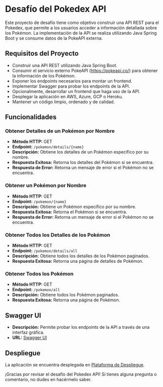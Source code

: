 # Desafío del Pokedex API

Este proyecto de desafío tiene como objetivo construir una API REST para el Pokedex, que permite a los usuarios acceder a información detallada sobre los Pokémon. La implementación de la API se realiza utilizando Java Spring Boot y se consume datos de la PokeAPI externa.

## Requisitos del Proyecto

- Construir una API REST utilizando Java Spring Boot.
- Consumir el servicio externo PokeAPI (https://pokeapi.co/) para obtener la información de los Pokémon.
- Exponer los endpoints necesarios para montar un frontend.
- Implementar Swagger para probar los endpoints de la API.
- Opcionalmente, desarrollar un frontend que haga uso de la API.
- Desplegar la aplicación en AWS, Azure, GCP o Heroku.
- Mantener un código limpio, ordenado y de calidad.

## Funcionalidades

### Obtener Detalles de un Pokémon por Nombre

- **Método HTTP:** GET
- **Endpoint:** `/pokemon/details/{name}`
- **Descripción:** Obtiene los detalles de un Pokémon específico por su nombre.
- **Respuesta Exitosa:** Retorna los detalles del Pokémon si se encuentra.
- **Respuesta de Error:** Retorna un mensaje de error si el Pokémon no se encuentra.

### Obtener un Pokémon por Nombre

- **Método HTTP:** GET
- **Endpoint:** `/pokemon/{name}`
- **Descripción:** Obtiene un Pokémon específico por su nombre.
- **Respuesta Exitosa:** Retorna el Pokémon si se encuentra.
- **Respuesta de Error:** Retorna un mensaje de error si el Pokémon no se encuentra.

### Obtener Todos los Detalles de los Pokémon

- **Método HTTP:** GET
- **Endpoint:** `/pokemon/details/all`
- **Descripción:** Obtiene todos los detalles de los Pokémon paginados.
- **Respuesta Exitosa:** Retorna una página de detalles de Pokémon.

### Obtener Todos los Pokémon

- **Método HTTP:** GET
- **Endpoint:** `/pokemon/all`
- **Descripción:** Obtiene todos los Pokémon paginados.
- **Respuesta Exitosa:** Retorna una página de Pokémon.

## Swagger UI

- **Descripción:** Permite probar los endpoints de la API a través de una interfaz gráfica.
- **URL:** [Swagger UI](https://pokeapi-kprk.onrender.com/doc/swagger-ui/index.html)

## Despliegue

La aplicación se encuentra desplegada en [Plataforma de Despliegue](https://pokeapi-kprk.onrender.com).

¡Gracias por revisar el desafío del Pokedex API! Si tienes alguna pregunta o comentario, no dudes en hacérmelo saber.
